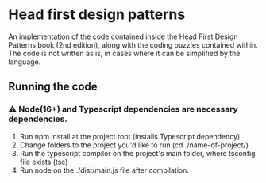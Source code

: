 # Head first design patterns
An implementation of the code contained inside the Head First Design Patterns book (2nd edition), along with the coding puzzles contained within.
The code is not written as is, in cases where it can be simplified by the language.

## Running the code
### :warning: Node(16+) and Typescript dependencies are necessary dependencies.
1. Run npm install at the project root (installs Typescript dependency)
2. Change folders to the project you'd like to run (cd ./name-of-project/) 
3. Run the typescript compiler on the project's main folder, where tsconfig file exists (tsc)
4. Run node on the ./dist/main.js file after compilation.

